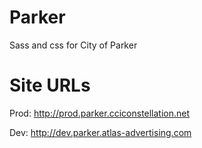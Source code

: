 Parker
======

Sass and css for City of Parker


Site URLs
=========

Prod: http://prod.parker.cciconstellation.net

Dev: http://dev.parker.atlas-advertising.com
